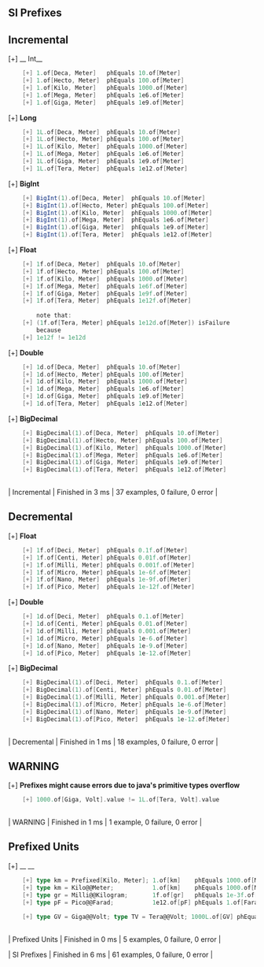 ## SI Prefixes

## Incremental

[+] __ Int__
```scala
	[+] 1.of[Deca, Meter]   phEquals 10.of[Meter]  
	[+] 1.of[Hecto, Meter]  phEquals 100.of[Meter]  
	[+] 1.of[Kilo, Meter]   phEquals 1000.of[Meter]  
	[+] 1.of[Mega, Meter]   phEquals 1e6.of[Meter]  
	[+] 1.of[Giga, Meter]   phEquals 1e9.of[Meter]  
```

[+] __Long__
```scala
	[+] 1L.of[Deca, Meter]  phEquals 10.of[Meter]  
	[+] 1L.of[Hecto, Meter] phEquals 100.of[Meter]  
	[+] 1L.of[Kilo, Meter]  phEquals 1000.of[Meter]  
	[+] 1L.of[Mega, Meter]  phEquals 1e6.of[Meter]  
	[+] 1L.of[Giga, Meter]  phEquals 1e9.of[Meter]  
	[+] 1L.of[Tera, Meter]  phEquals 1e12.of[Meter]  
```

[+] __BigInt__
```scala
	[+] BigInt(1).of[Deca, Meter]  phEquals 10.of[Meter]  
	[+] BigInt(1).of[Hecto, Meter] phEquals 100.of[Meter]  
	[+] BigInt(1).of[Kilo, Meter]  phEquals 1000.of[Meter]  
	[+] BigInt(1).of[Mega, Meter]  phEquals 1e6.of[Meter]  
	[+] BigInt(1).of[Giga, Meter]  phEquals 1e9.of[Meter]  
	[+] BigInt(1).of[Tera, Meter]  phEquals 1e12.of[Meter]  
```

[+] __Float__
```scala
	[+] 1f.of[Deca, Meter]  phEquals 10.of[Meter]  
	[+] 1f.of[Hecto, Meter] phEquals 100.of[Meter]  
	[+] 1f.of[Kilo, Meter]  phEquals 1000.of[Meter]  
	[+] 1f.of[Mega, Meter]  phEquals 1e6f.of[Meter]  
	[+] 1f.of[Giga, Meter]  phEquals 1e9f.of[Meter]  
	[+] 1f.of[Tera, Meter]  phEquals 1e12f.of[Meter]  
    
        note that:
	[+] (1f.of[Tera, Meter] phEquals 1e12d.of[Meter]) isFailure  
        because
	[+] 1e12f != 1e12d  
```

[+] __Double__
```scala
	[+] 1d.of[Deca, Meter]  phEquals 10.of[Meter]  
	[+] 1d.of[Hecto, Meter] phEquals 100.of[Meter]  
	[+] 1d.of[Kilo, Meter]  phEquals 1000.of[Meter]  
	[+] 1d.of[Mega, Meter]  phEquals 1e6.of[Meter]  
	[+] 1d.of[Giga, Meter]  phEquals 1e9.of[Meter]  
	[+] 1d.of[Tera, Meter]  phEquals 1e12.of[Meter]  
```

[+] __BigDecimal__
```scala
	[+] BigDecimal(1).of[Deca, Meter]  phEquals 10.of[Meter]  
	[+] BigDecimal(1).of[Hecto, Meter] phEquals 100.of[Meter]  
	[+] BigDecimal(1).of[Kilo, Meter]  phEquals 1000.of[Meter]  
	[+] BigDecimal(1).of[Mega, Meter]  phEquals 1e6.of[Meter]  
	[+] BigDecimal(1).of[Giga, Meter]  phEquals 1e9.of[Meter]  
	[+] BigDecimal(1).of[Tera, Meter]  phEquals 1e12.of[Meter]  
   
```

| Incremental | Finished in 3 ms | 37 examples, 0 failure, 0 error |

## Decremental

[+] __Float__
```scala
	[+] 1f.of[Deci, Meter]  phEquals 0.1f.of[Meter]  
	[+] 1f.of[Centi, Meter] phEquals 0.01f.of[Meter]  
	[+] 1f.of[Milli, Meter] phEquals 0.001f.of[Meter]  
	[+] 1f.of[Micro, Meter] phEquals 1e-6f.of[Meter]  
	[+] 1f.of[Nano, Meter]  phEquals 1e-9f.of[Meter]  
	[+] 1f.of[Pico, Meter]  phEquals 1e-12f.of[Meter]  
```

[+] __Double__
```scala
	[+] 1d.of[Deci, Meter]  phEquals 0.1.of[Meter]  
	[+] 1d.of[Centi, Meter] phEquals 0.01.of[Meter]  
	[+] 1d.of[Milli, Meter] phEquals 0.001.of[Meter]  
	[+] 1d.of[Micro, Meter] phEquals 1e-6.of[Meter]  
	[+] 1d.of[Nano, Meter]  phEquals 1e-9.of[Meter]  
	[+] 1d.of[Pico, Meter]  phEquals 1e-12.of[Meter]  
```

[+] __BigDecimal__
```scala
	[+] BigDecimal(1).of[Deci, Meter]  phEquals 0.1.of[Meter]  
	[+] BigDecimal(1).of[Centi, Meter] phEquals 0.01.of[Meter]  
	[+] BigDecimal(1).of[Milli, Meter] phEquals 0.001.of[Meter]  
	[+] BigDecimal(1).of[Micro, Meter] phEquals 1e-6.of[Meter]  
	[+] BigDecimal(1).of[Nano, Meter]  phEquals 1e-9.of[Meter]  
	[+] BigDecimal(1).of[Pico, Meter]  phEquals 1e-12.of[Meter]  
   
```

| Decremental | Finished in 1 ms | 18 examples, 0 failure, 0 error |

## WARNING

[+] __Prefixes might cause errors due to java's primitive types overflow__
```scala
	[+] 1000.of[Giga, Volt].value != 1L.of[Tera, Volt].value  
   
```

| WARNING | Finished in 1 ms | 1 example, 0 failure, 0 error |

## Prefixed Units

[+] __ __
```scala
	[+] type km = Prefixed[Kilo, Meter]; 1.of[km]    phEquals 1000.of[Meter]  
	[+] type km = Kilo@@Meter;           1.of[km]    phEquals 1000.of[Meter]  
	[+] type gr = Milli@@Kilogram;       1f.of[gr]   phEquals 1e-3f.of[Kilogram]  
	[+] type pF = Pico@@Farad;           1e12.of[pF] phEquals 1.of[Farad]  
    
	[+] type GV = Giga@@Volt; type TV = Tera@@Volt; 1000L.of[GV] phEquals 1L.of[TV]  
   
```

| Prefixed Units | Finished in 0 ms | 5 examples, 0 failure, 0 error |


| SI Prefixes | Finished in 6 ms | 61 examples, 0 failure, 0 error |

